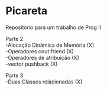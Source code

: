 Picareta
========

Repositório para um trabalho de Prog II

Parte 2<br>
-Alocação Dinâmica de Memória (X)<br>
-Operadores cout friend (X)<br>
-Operadores de atribuição (X)<br>
-vector pushback (X)<br>

Parte 3<br>
-Duas Classes relacionadas (X)<br>
